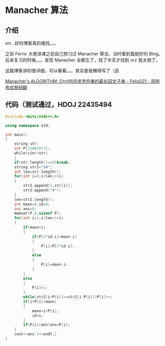 # Manacher 算法

## 介绍

err...好的博客真的难找。。。

之前 Ferric 大佬讲课之前自己预习过 Manacher 算法，当时看到篇挺好的 Blog。后来复习的时候。。。发现 Manacher 全都忘了，找了半天才找到 orz 我太弱了。

这篇博客讲的很详细，可以看看。。。其实是我懒得写了（逃

[Manacher's ALGORITHM: O(n)时间求字符串的最长回文子串 - Felix021 - 将所有欢脱倾翻](https://www.felix021.com/blog/read.php?2040)

## 代码（测试通过，HDOJ 22435494

```cpp
#include <bits/stdc++.h>

using namespace std;

int main()
{
    string str;
    int P[110010*2];
    while(cin>>str)
    {
    if(str.length()==0)break;
    string str2="$#";
    int len=str.length();
    for(int i=0;i<len;++i)
    {
        str2.append(1,str[i]);
        str2.append("#");
    }
    len=str2.length();
    int maxn=0,id=0;
    int ans=0;
    memset(P,0,sizeof P);
    for(int i=1;i<len;++i)
    {
        if(maxn>i)
        {
            if(P[2*id-i]<maxn-i)
            {
                P[i]=P[2*id-i];
            }
            else
            {
                P[i]=maxn-i;
            }
        }
        else
        {
            P[i]=1;
        }
        while(str2[i+P[i]]==str2[i-P[i]])P[i]++;
        if(i+P[i]>maxn)
        {
            maxn=i+P[i];
            id=i;
        }
        if(P[i]>ans)ans=P[i];
    }
    cout<<ans-1<<endl;}
}
```
